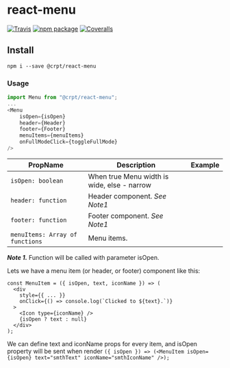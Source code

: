 # react-menu

[![Travis][build-badge]][build]
[![npm package][npm-badge]][npm]
[![Coveralls][coveralls-badge]][coveralls]

## Install ##
`npm i --save @crpt/react-menu`

### Usage ###
```javascript
import Menu from "@crpt/react-menu"; 
...
<Menu
    isOpen={isOpen}
    header={Header}
    footer={Footer}
    menuItems={menuItems}
    onFullModeClick={toggleFullMode}
/>
```


| PropName | Description | Example |
|---|---|---|
| `isOpen: boolean`  | When true Menu width is wide, else - narrow |   |
| `header: function`  | Header component. _See Note1_ |   |
| `footer: function`  | Footer component. _See Note1_ |   |
| `menuItems: Array of functions`  | Menu items. |   |



___Note 1.___ 
  Function will be called with parameter isOpen.
  
  Lets we have a menu item (or header, or footer) component like this:
```
const MenuItem = ({ isOpen, text, iconName }) => (
  <div
    style={{ ... }}
    onClick={() => console.log(`Clicked to ${text}.`)}
  >
    <Icon type={iconName} />
    {isOpen ? text : null}
  </div>
);
```
  We can define text and iconName props for every item, and isOpen property will be sent when render 
`({ isOpen }) => (<MenuItem isOpen={isOpen} text="smthText" iconName="smthIconName" />);`


[build-badge]: https://img.shields.io/travis/user/repo/master.png?style=flat-square
[build]: https://travis-ci.org/user/repo

[npm-badge]: https://img.shields.io/npm/v/npm-package.png?style=flat-square
[npm]: https://www.npmjs.org/package/npm-package

[coveralls-badge]: https://img.shields.io/coveralls/user/repo/master.png?style=flat-square
[coveralls]: https://coveralls.io/github/user/repo
